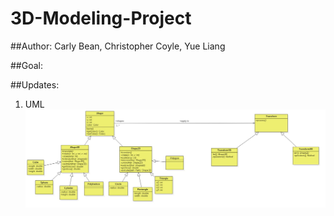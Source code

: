 # 3D-Modeling-Project
##Author:
Carly Bean, Christopher Coyle, Yue Liang

##Goal:

##Updates:
1. UML ![image](https://github.com/liangyue268/3D-Modeling-Project/raw/master/c%2B%2B/Main.jpg)
